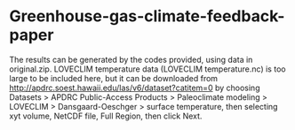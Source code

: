 # Greenhouse-gas-climate-feedback-paper
The results can be generated by the codes provided, using data in original.zip. 
LOVECLIM temperature data (LOVECLIM temperature.nc) is too large to be included here, but it can be downloaded from http://apdrc.soest.hawaii.edu/las/v6/dataset?catitem=0 
by choosing Datasets > APDRC Public-Access Products > Paleoclimate modeling > LOVECLIM > Dansgaard-Oeschger  > surface temperature, then selecting xyt volume, NetCDF file, Full Region, then click Next.
